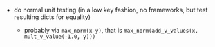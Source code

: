 * do normal unit testing (in a low key fashion, no frameworks, but test resulting dicts for equality)

   * probably via `max_norm(x-y)`, that is `max_norm(add_v_values(x, mult_v_value(-1.0, y)))` 
